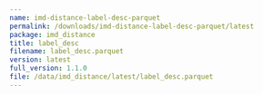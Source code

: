 ```yaml
---
name: imd-distance-label-desc-parquet
permalink: /downloads/imd-distance-label-desc-parquet/latest
package: imd_distance
title: label_desc
filename: label_desc.parquet
version: latest
full_version: 1.1.0
file: /data/imd_distance/latest/label_desc.parquet
---
```

